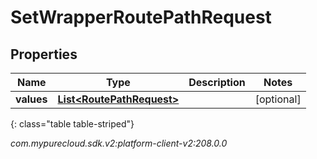 # SetWrapperRoutePathRequest


## Properties

| Name | Type | Description | Notes |
| ------------ | ------------- | ------------- | ------------- |
| **values** | [**List&lt;RoutePathRequest&gt;**](RoutePathRequest) |  |  [optional] |
{: class="table table-striped"}




_com.mypurecloud.sdk.v2:platform-client-v2:208.0.0_
